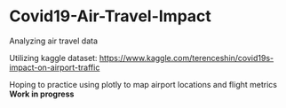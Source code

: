 # Covid19-Air-Travel-Impact
Analyzing air travel data

Utilizing kaggle dataset: https://www.kaggle.com/terenceshin/covid19s-impact-on-airport-traffic

Hoping to practice using plotly to map airport locations and flight metrics 
**Work in progress**

